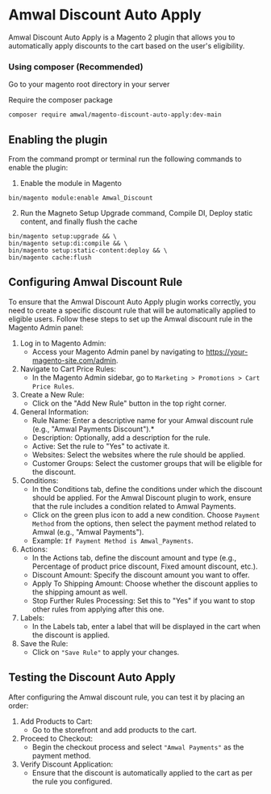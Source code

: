 # Amwal Discount Auto Apply

Amwal Discount Auto Apply is a Magento 2 plugin that allows you to automatically apply discounts to the cart based on the user's eligibility.

### Using composer (Recommended)

Go to your magento root directory in your server

Require the composer package
```shell
composer require amwal/magento-discount-auto-apply:dev-main
```

## Enabling the plugin

From the command prompt or terminal run the following commands to enable the plugin:

1. Enable the module in Magento
```shell
bin/magento module:enable Amwal_Discount
```

2. Run the Magneto Setup Upgrade command, Compile DI, Deploy static content, and finally flush the cache
```shell
bin/magento setup:upgrade && \
bin/magento setup:di:compile && \
bin/magento setup:static-content:deploy && \
bin/magento cache:flush
```

## Configuring Amwal Discount Rule
To ensure that the Amwal Discount Auto Apply plugin works correctly, you need to create a specific discount rule that will be automatically applied to eligible users. Follow these steps to set up the Amwal discount rule in the Magento Admin panel:

1. Log in to Magento Admin:
   * Access your Magento Admin panel by navigating to https://your-magento-site.com/admin.
2. Navigate to Cart Price Rules:
   * In the Magento Admin sidebar, go to `Marketing > Promotions > Cart Price Rules`.
3. Create a New Rule:
   * Click on the "Add New Rule" button in the top right corner.
4. General Information:
   * Rule Name: Enter a descriptive name for your Amwal discount rule (e.g., "Amwal Payments Discount").*
   * Description: Optionally, add a description for the rule.
   * Active: Set the rule to "Yes" to activate it.
   * Websites: Select the websites where the rule should be applied.
   * Customer Groups: Select the customer groups that will be eligible for the discount.
5. Conditions:
   * In the Conditions tab, define the conditions under which the discount should be applied. For the Amwal Discount plugin to work, ensure that the rule includes a condition related to Amwal Payments.
   * Click on the green plus icon to add a new condition. Choose `Payment Method` from the options, then select the payment method related to Amwal (e.g., "Amwal Payments").
   * Example: `If Payment Method is Amwal_Payments`.
6. Actions:
   * In the Actions tab, define the discount amount and type (e.g., Percentage of product price discount, Fixed amount discount, etc.).
   * Discount Amount: Specify the discount amount you want to offer.
   * Apply To Shipping Amount: Choose whether the discount applies to the shipping amount as well.
   * Stop Further Rules Processing: Set this to "Yes" if you want to stop other rules from applying after this one.
7. Labels:
   * In the Labels tab, enter a label that will be displayed in the cart when the discount is applied.
8. Save the Rule:
   * Click on `"Save Rule"` to apply your changes.

## Testing the Discount Auto Apply
After configuring the Amwal discount rule, you can test it by placing an order:

1. Add Products to Cart:
   * Go to the storefront and add products to the cart.
2. Proceed to Checkout:
   * Begin the checkout process and select `"Amwal Payments"` as the payment method.
3. Verify Discount Application:
   * Ensure that the discount is automatically applied to the cart as per the rule you configured.

